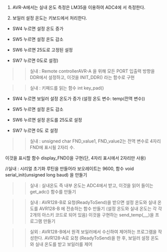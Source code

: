 1. AVR-A에서는 실내 온도 측정은 LM35을 이용하여 ADC4에 서 측정한다. 

2. 보일러 설정 온도는 키보드에서 처리한다.

- SW4 누르면 설정 온도 증가

- SW5 누르면 설정 온도 감소

- SW6 누르면 25도로 고정된 설정

- SW7 누르면 0도로 설정) 

>> 실내  :  Remote controllerAVR-A 을 위해 모든 PORT 입출력 방향을 DDR에서 설정하고, 이것을 INIT_DDR() 라는 함수로 구현


>> 실내 : 키패드를 읽는 함수 int key_pad()

- SW4 누르면 보일러 설정 온도가 증가 (설정 온도 변수: temp(전역 변수))

- SW5 누르면 설정 온도 감소 

- SW6 누르면 설정 온도를 25도로 설정

- SW7 누르면 0도 로 설정


>> 실내 : unsigned char FND_value1, FND_value2는 전역 변수로 4자리 FND에 표시될 2자리 수.

이것을 표시할 함수 display_FND()을 구현(단, 4자리 표시에서 2자리만 사용)


//실내 : 시리얼 초기화 루틴을 만들어라 보오레이트는 9600, 함수 void serial_init(unsigned long baud) 을 만들기


>> 실내 : 실내온도 즉 내부 온도는 ADC4에서 받고, 이것을 읽어 들이는 get_adc() 함수를 만들기


>> 실내 : AVR128-B로 요청(ReadyToSend)을 받으면 설정 온도와 실내 온도를 AVR128-B 에 전송하는 함수 만들기 (설정 온도와 실내 온도는 각 각 2개의 아스키 코드로 되어 있음) 이것을 구현하는 send_temp(,,,,)을 프로그램 만들기


>> 실외 : AVR128-B에서 원격 보일러에서 수신하여 제어하는 프로그램을 작성한다.  AVR128-A로 요청 (ReadyToSend)을 한 후, 보일러 설정 온도와 실내 온도를 받고 보일러를 제어


